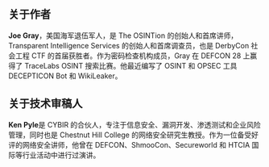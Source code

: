 ## 关于作者

**Joe Gray**，美国海军退伍军人，是 The OSINTion 的创始人和首席讲师，Transparent Intelligence Services 的创始人和首席调查员，也是 DerbyCon 社会工程 CTF 的首届获胜者。作为密码检查机构成员，Gray 在 DEFCON 28 上赢得了 TraceLabs OSINT 搜索比赛。他最近编写了 OSINT 和 OPSEC 工具 DECEPTICON Bot 和 WikiLeaker。

## 关于技术审稿人

**Ken Pyle**是 CYBIR 的合伙人，专注于信息安全、漏洞开发、渗透测试和企业风险管理，同时也是 Chestnut Hill College 的网络安全研究生教授。作为一位备受好评的网络安全讲师，他曾在 DEFCON、ShmooCon、Secureworld 和 HTCIA 国际等行业活动中进行过演讲。
